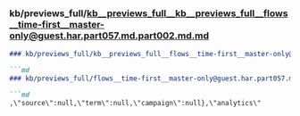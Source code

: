 ### kb/previews_full/kb__previews_full__kb__previews_full__flows__time-first__master-only@guest.har.part057.md.part002.md.md

```md
### kb/previews_full/kb__previews_full__flows__time-first__master-only@guest.har.part057.md.part002.md

```md
### kb/previews_full/flows__time-first__master-only@guest.har.part057.md (part 002)

```md
,\"source\":null,\"term\":null,\"campaign\":null},\"analytics\"
```

```

```

```
